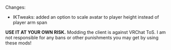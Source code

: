Changes:
 * IKTweaks: added an option to scale avatar to player height instead of player arm span

**USE IT AT YOUR OWN RISK.** Modding the client is against VRChat ToS. I am not responsible for any bans or other punishments you may get by using these mods!
